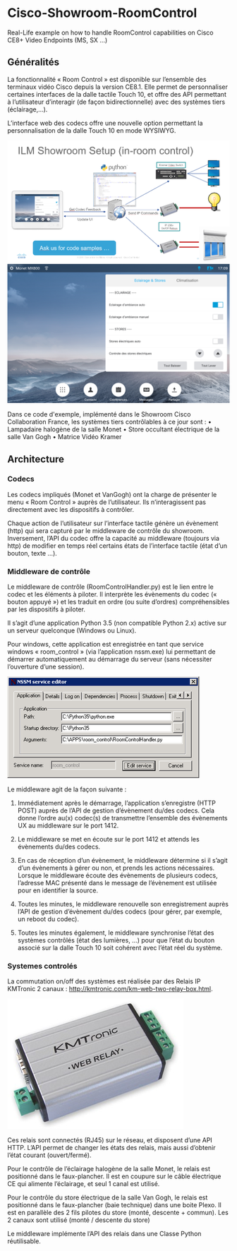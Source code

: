 # Cisco-Showroom-RoomControl
Real-Life example on how to handle RoomControl capabilities on Cisco CE8+ Video Endpoints (MS, SX ...)

## Généralités

La fonctionnalité « Room Control » est disponible sur l’ensemble des terminaux vidéo Cisco depuis la version CE8.1. Elle permet de personnaliser certaines interfaces de la dalle tactile Touch 10, et offre des API permettant à l’utilisateur d’interagir (de façon bidirectionnelle) avec des systèmes tiers (éclairage,…).

L’interface web des codecs offre une nouvelle option permettant la personnalisation de la dalle Touch 10 en mode WYSIWYG.

![Image](https://github.com/gbraux/Cisco-Showroom-RoomControl/raw/master/Screenshots/ShowroomLayout.PNG)
![Image](https://github.com/gbraux/Cisco-Showroom-RoomControl/raw/master/Screenshots/Room_Control_Screenshot.png)

Dans ce code d'exemple, implémenté dans le Showroom Cisco Collaboration France, les systèmes tiers contrôlables à ce jour sont :
•	Lampadaire halogène de la salle Monet
•	Store occultant électrique de la salle Van Gogh
•	Matrice Vidéo Kramer

## Architecture

### Codecs

Les codecs impliqués (Monet et VanGogh) ont la charge de présenter le menu « Room Control » auprès de l’utilisateur. Ils n’interagissent pas directement avec les dispositifs à contrôler.

Chaque action de l’utilisateur sur l’interface tactile génère un évènement (http) qui sera capturé par le middleware de contrôle du showroom. Inversement, l’API du codec offre la capacité au middleware (toujours via http) de modifier en temps réel certains états de l’interface tactile (état d’un bouton, texte …).

### Middleware de contrôle

Le middleware de contrôle (RoomControlHandler.py) est le lien entre le codec et les éléments à piloter. Il interprète les évènements du codec (« bouton appuyé ») et les traduit en ordre (ou suite d’ordres) compréhensibles par les dispositifs à piloter.

Il s’agit d’une application Python 3.5 (non compatible Python 2.x) active sur un serveur quelconque (Windows ou Linux).

Pour windows, cette application est enregistrée en tant que service windows « room_control » (via l’application nssm.exe) lui permettant de démarrer automatiquement au démarrage du serveur (sans nécessiter l’ouverture d’une session).

![Image](https://github.com/gbraux/Cisco-Showroom-RoomControl/raw/master/Screenshots/NSSM_Screenshot.png)

Le middleware agit de la façon suivante :

1.	Immédiatement après le démarrage, l’application s’enregistre (HTTP POST) auprès de l’API de gestion d’évènement du/des codecs. Cela donne l’ordre au(x) codec(s) de transmettre l’ensemble des évènements UX au middleware sur le port 1412.

2.	Le middleware se met en écoute sur le port 1412 et attends les évènements du/des codecs.

3.	En cas de réception d’un évènement, le middleware détermine si il s’agit d’un évènements à gérer ou non, et prends les actions nécessaires. Lorsque le middleware écoute des évènements de plusieurs codecs, l’adresse MAC présenté dans le message de l’évènement est utilisée pour en identifier la source.

4.	Toutes les minutes, le middleware renouvelle son enregistrement auprès l’API de gestion d’évènement du/des codecs (pour gérer, par exemple, un reboot du codec).

5.	Toutes les minutes également, le middleware synchronise l’état des systèmes contrôlés (état des lumières, …) pour que l’état du bouton associé sur la dalle Touch 10 soit cohérent avec l’état réel du système.

### Systemes controlés

La commutation on/off des systèmes est réalisée par des Relais IP KMTronic 2 canaux : http://kmtronic.com/km-web-two-relay-box.html.

![Image](https://raw.githubusercontent.com/gbraux/Cisco-Showroom-RoomControl/master/Screenshots/relay_screenshot.jpg)

Ces relais sont connectés (RJ45) sur le réseau, et disposent d’une API HTTP. L’API permet de changer les états des relais, mais aussi d’obtenir l’état courant (ouvert/fermé).

Pour le contrôle de l’éclairage halogène de la salle Monet, le relais est positionné dans le faux-plancher. Il est en coupure sur le câble électrique CE qui alimente l’éclairage, et seul 1 canal est utilisé.

Pour le contrôle du store électrique de la salle Van Gogh, le relais est positionné dans le faux-plancher (baie technique) dans une boite Plexo. Il est en parallèle des 2 fils pilotes du store (monté, descente + commun). Les 2 canaux sont utilisé (monté / descente du store)

Le middleware implémente l’API des relais dans une Classe Python réutilisable.
